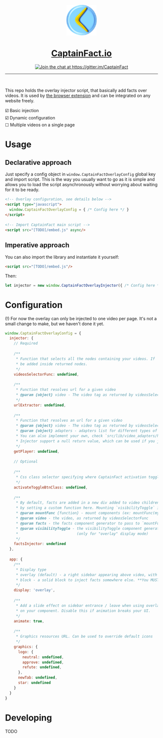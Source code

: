 <p align="center"><img src="src/assets/icon.png" height="100"/></p>
<h1 align="center"><a href="https://captainfact.io">CaptainFact.io</a></h1>
<p align="center"><a href="https://gitter.im/CaptainFact"><img src="https://badges.gitter.im/Join%20Chat.svg" alt="Join the chat at https://gitter.im/CaptainFact"/></a></p>
<hr/>
<br/>

This repo holds the overlay injector script, that basically add facts over videos.
It is used by [the browser extension](https://github.com/CaptainFact/captain-fact-extension)
and can be integrated on any website freely. 

☑️ Basic injection <br>
☑️ Dynamic configuration <br>
☐ Multiple videos on a single page <br>


# Usage

## Declarative approach

Just specify a config object in `window.CaptainFactOverlayConfig` global key and import script. This is the way
you usually want to go as it is simple and allows you to load the script asynchronously without worrying about
waiting for it to be ready.

```html
<!-- Overlay configuration, see details below -->
<script type="javascript">
  window.CaptainFactOverlayConfig = { /* Config here */ }
</script>

<!-- Import CaptainFact main script -->
<script src="[TODO]/embed.js" async/>
```

## Imperative approach

You can also import the library and instantiate it yourself:

```html
<script src="[TODO]/embed.js"/>
```

Then:

```javascript
let injector = new window.CaptainFactOverlayInjector({ /* Config here */ })
```

# Configuration

(!) For now the overlay can only be injected to one video per page. It's not a small change to make, but
we haven't done it yet.

```javascript
window.CaptainFactOverlayConfig = {
  injector: {
    // Required
  
    /**
     * Function that selects all the nodes containing your videos. If `factsInjector` is not defined, facts will
     * be added inside returned nodes.
     */
    videosSelectorFunc: undefined,
  
    /**
     * Function that resolves url for a given video
     * @param {object} video - The video tag as returned by videosSelectorFunc
     */
    urlExtractor: undefined,
  
    /**
     * Function that resolves an url for a given video
     * @param {object} video - The video tag as returned by videosSelectorFunc
     * @param {object} adapters - adapters list for different types of players. Only `html5` is supported at the moment
     * You can also implement your own, check `src/lib/video_adapters/html5.js` if you need an example.
     * Injector support a null return value, which can be used if you just want to display facts without player binding.
     */
    getPlayer: undefined,
  
    // Optional
  
    /**
     * Css class selector specifying where CaptainFact activation toggle buttons should be mounted
     */
    activateToggleBtnClass: undefined,
  
    /**
     * By default, facts are added in a new div added to video children. You can change this behaviour
     * by setting a custom function here. Mounting `visibilityToggle` is optional
     * @param mountFunc {function} - mount components (ex: mountFunc(myDiv, facts))
     * @param video - the video, as returned by videosSelectorFunc
     * @param facts - the facts component generator to pass to `mountFunc`
     * @param visibilityToggle - the visibilityToggle component generator to pass to `mountFunc`
     *                           (only for "overlay" display mode)
     */
    factsInjector: undefined
  },
  
  app: {
    /**
     * Display type
     * overlay (default) - a right sidebar appearing above video, with a button to show / hide it
     * block - a solid block to inject facts somewhere else. **You MUST specify factsInjector if using this mode**
     */
    display: 'overlay',
  
    /**
     * Add a slide effect on sidebar entrance / leave when using overlay display. This will add a 'overflow: hidden'
     * on your component. Disable this if animation breaks your UI.
     */
    animate: true,
  
    /**
     * Graphics resources URL. Can be used to override default icons
     */
    graphics: {
      logo: {
        neutral: undefined,
        approve: undefined,
        refute: undefined,
      },
      newTab: undefined,
      star: undefined
    }
  }
}
```

# Developing

TODO
